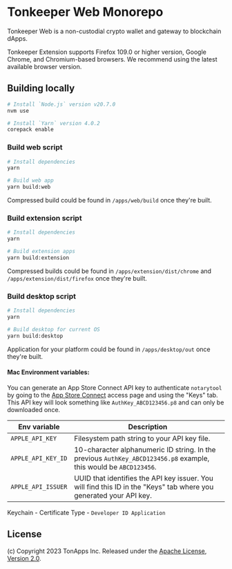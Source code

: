 # Tonkeeper Web Monorepo

Tonkeeper Web is a non-custodial crypto wallet and gateway to blockchain dApps.

Tonkeeper Extension supports Firefox 109.0 or higher version, Google Chrome, and Chromium-based
browsers. We recommend using the latest available browser version.

## Building locally

```sh
# Install `Node.js` version v20.7.0
nvm use

# Install `Yarn` version 4.0.2
corepack enable
```

### Build web script

```sh
# Install dependencies
yarn

# Build web app
yarn build:web
```

Compressed build could be found in `/apps/web/build` once they're built.

### Build extension script

```sh
# Install dependencies
yarn

# Build extension apps
yarn build:extension
```

Compressed builds could be found in `/apps/extension/dist/chrome` and `/apps/extension/dist/firefox`
once they're built.

### Build desktop script

```sh
# Install dependencies
yarn

# Build desktop for current OS
yarn build:desktop
```

Application for your platform could be found in `/apps/desktop/out` once they're built.

#### Mac Environment variables:

You can generate an App Store Connect API key to authenticate `notarytool` by going to the
[App Store Connect](https://appstoreconnect.apple.com/access/api) access page and using the "Keys"
tab. This API key will look something like `AuthKey_ABCD123456.p8` and can only be downloaded once.

| Env variable       | Description                                                                                                        |
| ------------------ | ------------------------------------------------------------------------------------------------------------------ |
| `APPLE_API_KEY`    | Filesystem path string to your API key file.                                                                       |
| `APPLE_API_KEY_ID` | 10-character alphanumeric ID string. In the previous `AuthKey_ABCD123456.p8` example, this would be `ABCD123456`.  |
| `APPLE_API_ISSUER` | UUID that identifies the API key issuer. You will find this ID in the "Keys" tab where you generated your API key. |

Keychain - Certificate Type - `Developer ID Application`

## License

(c) Copyright 2023 TonApps Inc. Released under the [Apache License, Version 2.0](LICENSE.txt).
